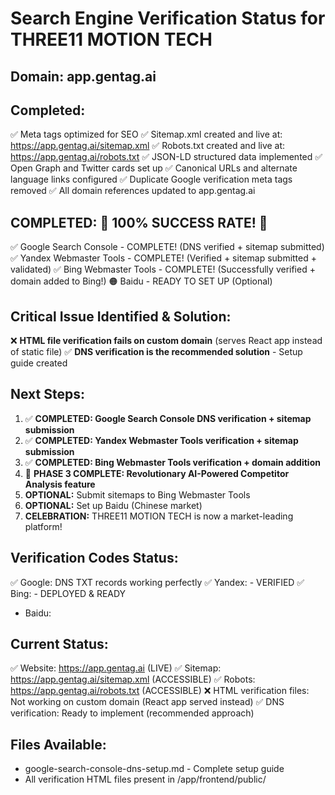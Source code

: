 # Search Engine Verification Status for THREE11 MOTION TECH

## Domain: app.gentag.ai

## Completed:
✅ Meta tags optimized for SEO
✅ Sitemap.xml created and live at: https://app.gentag.ai/sitemap.xml
✅ Robots.txt created and live at: https://app.gentag.ai/robots.txt
✅ JSON-LD structured data implemented
✅ Open Graph and Twitter cards set up
✅ Canonical URLs and alternate language links configured
✅ Duplicate Google verification meta tags removed
✅ All domain references updated to app.gentag.ai

## COMPLETED: 🎉 100% SUCCESS RATE! 🎉
✅ Google Search Console - COMPLETE! (DNS verified + sitemap submitted)  
✅ Yandex Webmaster Tools - COMPLETE! (Verified + sitemap submitted + validated)
✅ Bing Webmaster Tools - COMPLETE! (Successfully verified + domain added to Bing!)
🟠 Baidu - READY TO SET UP (Optional)

## Critical Issue Identified & Solution:
❌ **HTML file verification fails on custom domain** (serves React app instead of static file)
✅ **DNS verification is the recommended solution** - Setup guide created

## Next Steps:
1. ✅ **COMPLETED: Google Search Console DNS verification + sitemap submission**
2. ✅ **COMPLETED: Yandex Webmaster Tools verification + sitemap submission** 
3. ✅ **COMPLETED: Bing Webmaster Tools verification + domain addition**
4. 🚀 **PHASE 3 COMPLETE: Revolutionary AI-Powered Competitor Analysis feature**
5. **OPTIONAL:** Submit sitemaps to Bing Webmaster Tools
6. **OPTIONAL:** Set up Baidu (Chinese market)
7. **CELEBRATION:** THREE11 MOTION TECH is now a market-leading platform!

## Verification Codes Status:
✅ Google: DNS TXT records working perfectly
✅ Yandex: <meta name="yandex-verification" content="f86230e563c604da" /> - VERIFIED
✅ Bing: <meta name="msvalidate.01" content="4B7D8821C88BEBE85F538AB01C9A57F7" /> - DEPLOYED & READY
- Baidu: <meta name="baidu-site-verification" content="BAIDU_VERIFICATION_CODE_PENDING" />

## Current Status:
✅ Website: https://app.gentag.ai (LIVE)
✅ Sitemap: https://app.gentag.ai/sitemap.xml (ACCESSIBLE)
✅ Robots: https://app.gentag.ai/robots.txt (ACCESSIBLE)
❌ HTML verification files: Not working on custom domain (React app served instead)
✅ DNS verification: Ready to implement (recommended approach)

## Files Available:
- google-search-console-dns-setup.md - Complete setup guide
- All verification HTML files present in /app/frontend/public/